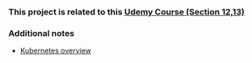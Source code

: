 ### This project is related to this [Udemy Course (Section 12,13)](https://www.udemy.com/course/docker-and-kubernetes-the-complete-guide/)

### Additional notes

- [Kubernetes overview](https://github.com/TheMindset/eternal_learner_thougths/tree/master/DevOps_path/Udemy/Docker_Kubernetes_The_Complete_Guide)
